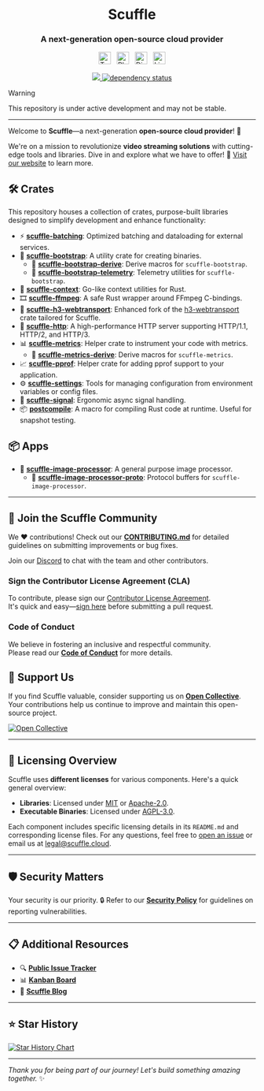 <div align="center">
    <h1>Scuffle</h1>
    <h3>A next-generation open-source cloud provider</h3>
</div>

<p align="center">
    <a href="https://twitter.com/scufflecloud"><img height="25" src="https://img.shields.io/badge/Twitter-000000?style=flat&logo=x&logoColor=white" alt="Twitter"></a>
    &nbsp;
    <a href="https://bsky.app/profile/scuffle.cloud"><img height="25" src="https://img.shields.io/badge/Bluesky-00A0FF?style=flat&logo=bluesky&logoColor=white" alt="Bluesky"></a>
    &nbsp;
    <a href="https://discord.gg/scuffle"><img height="25" src="https://img.shields.io/badge/Discord-5865f2?style=flat&logo=discord&logoColor=white" alt="Discord"></a>
    &nbsp;
    <a href="https://linkedin.com/company/scufflecloud"><img height="25" src="https://img.shields.io/badge/LinkedIn-0A66C2?style=flat&logo=linkedin&logoColor=white" alt="LinkedIn"></a>
</p>

<p align="center">
    <a href="https://codecov.io/gh/ScuffleCloud/scuffle">
        <img src="https://codecov.io/gh/ScuffleCloud/scuffle/graph/badge.svg?token=LJCYSZR4IV"/>
    </a>
    <a href="https://deps.rs/repo/github/ScuffleCloud/scuffle">
        <img src="https://deps.rs/repo/github/ScuffleCloud/scuffle/status.svg" alt="dependency status"/>
    </a>
</p>

> [!WARNING]  
> This repository is under active development and may not be stable.

---

Welcome to **Scuffle**—a next-generation **open-source cloud provider**! 🚀

We're on a mission to revolutionize **video streaming solutions** with cutting-edge tools and libraries. Dive in and explore what we have to offer! 🔗 [Visit our website](https://scuffle.cloud) to learn more.


## 🛠️ Crates

This repository houses a collection of crates, purpose-built libraries designed to simplify development and enhance functionality:

- ⚡ **[scuffle-batching](./crates/batching)**:  Optimized batching and dataloading for external services.
- 🚀 **[scuffle-bootstrap](./crates/bootstrap)**:  A utility crate for creating binaries.
    - 🔧 **[scuffle-bootstrap-derive](./crates/bootstrap/derive)**:  Derive macros for `scuffle-bootstrap`.
    - 🔭 **[scuffle-bootstrap-telemetry](./crates/bootstrap/telemetry)**:  Telemetry utilities for `scuffle-bootstrap`.
- 🧭 **[scuffle-context](./crates/context)**:  Go-like context utilities for Rust.
- 🎞️ **[scuffle-ffmpeg](./crates/ffmpeg)**:  A safe Rust wrapper around FFmpeg C-bindings.
- 📡 **[scuffle-h3-webtransport](./crates/h3-webtransport)**:  Enhanced fork of the [h3-webtransport](https://crates.io/crates/h3-webtransport) crate tailored for Scuffle.
- 🦈 **[scuffle-http](./crates/http)**:  A high-performance HTTP server supporting HTTP/1.1, HTTP/2, and HTTP/3.
- 📊 **[scuffle-metrics](./crates/metrics)**:  Helper crate to instrument your code with metrics.
    - 🔧 **[scuffle-metrics-derive](./crates/metrics/derive)**:  Derive macros for `scuffle-metrics`.
- 📈 **[scuffle-pprof](./crates/pprof)**:  Helper crate for adding pprof support to your application.
- ⚙️ **[scuffle-settings](./crates/settings)**:  Tools for managing configuration from environment variables or config files.
- 📶 **[scuffle-signal](./crates/signal)**:  Ergonomic async signal handling.
- 📦 **[postcompile](./crates/postcompile)**:  A macro for compiling Rust code at runtime. Useful for snapshot testing.

## 📦 Apps

- 📸 **[scuffle-image-processor](./apps/image-processor)**:  A general purpose image processor.
    - 🔧 **[scuffle-image-processor-proto](./apps/image-processor/proto)**:  Protocol buffers for `scuffle-image-processor`.

---

## 🤝 Join the Scuffle Community

We ❤️ contributions! Check out our [**CONTRIBUTING.md**](./CONTRIBUTING.md) for detailed guidelines on submitting improvements or bug fixes.

Join our [Discord](https://discord.gg/scuffle) to chat with the team and other contributors.

### Sign the Contributor License Agreement (CLA)

To contribute, please sign our [Contributor License Agreement](./CLA.md).  
It's quick and easy—[sign here](https://cla.scuffle.cloud) before submitting a pull request.

### Code of Conduct

We believe in fostering an inclusive and respectful community.  
Please read our [**Code of Conduct**](./CODE_OF_CONDUCT.md) for more details.

## 💖 Support Us

If you find Scuffle valuable, consider supporting us on [**Open Collective**](https://opencollective.com/scuffle). Your contributions help us continue to improve and maintain this open-source project.

[![Open Collective](https://a11ybadges.com/badge?logo=opencollective)](https://opencollective.com/scuffle)

---

## 📜 Licensing Overview

Scuffle uses **different licenses** for various components. Here's a quick general overview:

- **Libraries**: Licensed under [MIT](./LICENSE.MIT) or [Apache-2.0](./LICENSE.Apache-2.0).
- **Executable Binaries**: Licensed under [AGPL-3.0](./LICENSE.AGPL-3.0).

Each component includes specific licensing details in its `README.md` and corresponding license files. For any questions, feel free to [open an issue](https://github.com/ScuffleCloud/scuffle/issues) or email us at [legal@scuffle.cloud](mailto:legal@scuffle.cloud).

---

## 🛡️ Security Matters

Your security is our priority. 🔒 Refer to our [**Security Policy**](./.github/SECURITY.md) for guidelines on reporting vulnerabilities.

---

## 📋 Additional Resources

- 🔍 [**Public Issue Tracker**](https://jira.scuffle.cloud)
- 📊 [**Kanban Board**](https://scuffle.notion.site)
- 📰 [**Scuffle Blog**](https://bytes.scuffle.cloud)

---

## ⭐ Star History

[![Star History Chart](https://api.star-history.com/svg?repos=scufflecloud/scuffle&type=Date)](https://star-history.com/#scufflecloud/scuffle&Date)

---

*Thank you for being part of our journey! Let's build something amazing together.* ✨
